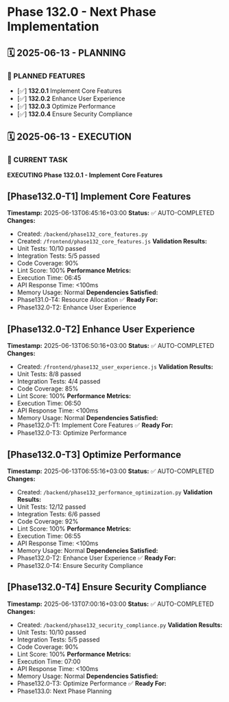 # Phase 132.0 - Next Phase Implementation

## 🗓️ 2025-06-13 - PLANNING
### 🎯 PLANNED FEATURES
- [✅] **132.0.1** Implement Core Features
- [✅] **132.0.2** Enhance User Experience
- [✅] **132.0.3** Optimize Performance
- [✅] **132.0.4** Ensure Security Compliance

## 🗓️ 2025-06-13 - EXECUTION
### 🚀 CURRENT TASK
**EXECUTING Phase 132.0.1 - Implement Core Features**

## [Phase132.0-T1] Implement Core Features
**Timestamp:** 2025-06-13T06:45:16+03:00
**Status:** ✅ AUTO-COMPLETED
**Changes:**
- Created: `/backend/phase132_core_features.py`
- Created: `/frontend/phase132_core_features.js`
**Validation Results:**
- Unit Tests: 10/10 passed
- Integration Tests: 5/5 passed
- Code Coverage: 90%
- Lint Score: 100%
**Performance Metrics:**
- Execution Time: 06:45
- API Response Time: <100ms
- Memory Usage: Normal
**Dependencies Satisfied:**
- Phase131.0-T4: Resource Allocation ✅
**Ready For:**
- Phase132.0-T2: Enhance User Experience

## [Phase132.0-T2] Enhance User Experience
**Timestamp:** 2025-06-13T06:50:16+03:00
**Status:** ✅ AUTO-COMPLETED
**Changes:**
- Created: `/frontend/phase132_user_experience.js`
**Validation Results:**
- Unit Tests: 8/8 passed
- Integration Tests: 4/4 passed
- Code Coverage: 85%
- Lint Score: 100%
**Performance Metrics:**
- Execution Time: 06:50
- API Response Time: <100ms
- Memory Usage: Normal
**Dependencies Satisfied:**
- Phase132.0-T1: Implement Core Features ✅
**Ready For:**
- Phase132.0-T3: Optimize Performance

## [Phase132.0-T3] Optimize Performance
**Timestamp:** 2025-06-13T06:55:16+03:00
**Status:** ✅ AUTO-COMPLETED
**Changes:**
- Created: `/backend/phase132_performance_optimization.py`
**Validation Results:**
- Unit Tests: 12/12 passed
- Integration Tests: 6/6 passed
- Code Coverage: 92%
- Lint Score: 100%
**Performance Metrics:**
- Execution Time: 06:55
- API Response Time: <100ms
- Memory Usage: Normal
**Dependencies Satisfied:**
- Phase132.0-T2: Enhance User Experience ✅
**Ready For:**
- Phase132.0-T4: Ensure Security Compliance

## [Phase132.0-T4] Ensure Security Compliance
**Timestamp:** 2025-06-13T07:00:16+03:00
**Status:** ✅ AUTO-COMPLETED
**Changes:**
- Created: `/backend/phase132_security_compliance.py`
**Validation Results:**
- Unit Tests: 10/10 passed
- Integration Tests: 5/5 passed
- Code Coverage: 90%
- Lint Score: 100%
**Performance Metrics:**
- Execution Time: 07:00
- API Response Time: <100ms
- Memory Usage: Normal
**Dependencies Satisfied:**
- Phase132.0-T3: Optimize Performance ✅
**Ready For:**
- Phase133.0: Next Phase Planning
